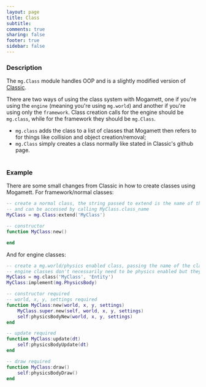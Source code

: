 ```yaml
---
layout: page
title: Class 
subtitle:
comments: true
sharing: false
footer: true
sidebar: false 
---
```


<h3 id="description" data-magellan-destination="description">Description</h3>

The <code class="text">mg.Class</code> module handles OOP and is a slightly modified version of [Classic](https://github.com/rxi/classic).

There are two ways of using the class system with Mogamett, one if you're using the <code class="text">engine</code> (meaning you're using <code class="text">mg.world</code>) and another if you're using
only the <code class="text">framework</code>. Class creation calls for the engine should be <code class="text">mg.class</code>, while for the framework they should be <code class="text">mg.Class</code>. 

*   <code class="text">mg.class</code> adds the class to a list of classes that Mogamett then refers to for things like collision and object creation/removal; 
*   <code class="text">mg.Class</code> simply creates a class normally like stated in Classic's github page.
<br><br>

<h3 id="example" data-magellan-destination="example">Example</h3>

There are some small changes from Classic in how to create classes using Mogamett. For framework/normal classes:

~~~ lua
-- create a normal class, the string passed to extend is the name of the class
-- and can be accessed by calling MyClass.class_name
MyClass = mg.Class:extend('MyClass')

-- constructor
function MyClass:new()

end
~~~

And for engine classes:

~~~ lua
-- create a mg.world/physics enabled class, passing the name of the class and the name of the parent
-- engine classes don't necessarily need to be physics enabled but they must all inherit from Entity
MyClass = mg.class('MyClass', 'Entity')
MyClass:implement(mg.PhysicsBody)

-- constructor required
-- world, x, y, settings required
function MyClass:new(world, x, y, settings)
    MyClass.super.new(self, world, x, y, settings)
    self:physicsBodyNew(world, x, y, settings)
end

-- update required
function MyClass:update(dt)
    self:physicsBodyUpdate(dt)
end

-- draw required
function MyClass:draw()
    self:physicsBodyDraw()
end
~~~

